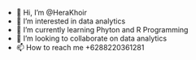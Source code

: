 - 👋 Hi, I’m @HeraKhoir
- 👀 I’m interested in data analytics
- 🌱 I’m currently learning Phyton and R Programming
- 💞️ I’m looking to collaborate on data analytics
- 📫 How to reach me +6288220361281

<!---
HeraKhoir/HeraKhoir is a ✨ special ✨ repository because its `README.md` (this file) appears on your GitHub profile.
You can click the Preview link to take a look at your changes.
--->
